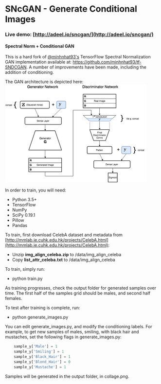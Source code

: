 # SNcGAN - Generate Conditional Images
### **Live demo: [http://adeel.io/sncgan/](http://adeel.io/sncgan/)**
#### Spectral Norm + Conditional GAN

This is a hard fork of [@minhnhat93's](https://github.com/minhnhat93) TensorFlow Spectral Normalization GAN implementation available at: https://github.com/minhnhat93/tf-SNDCGAN. A number of improvements have been made, including the addition of conditioning.

The GAN architecture is depicted here:
![SNcGAN Architecture](assets/SNcGAN.png)

In order to train, you will need:
* Python 3.5+
* TensorFlow 
* NumPy
* SciPy 0.19.1
* Pillow
* Pandas

To train, first download CelebA dataset and metadata from [http://mmlab.ie.cuhk.edu.hk/projects/CelebA.html](http://mmlab.ie.cuhk.edu.hk/projects/CelebA.html):
* Unzip **img_align_celeba.zip** to /data/img_align_celeba
* Copy **list_attr_celeba.txt** to /data/img_align_celeba

To train, simply run:
* python train.py

As training progresses, check the output folder for generated samples over time. The first half of the samples grid should be males, and second half females.
 
To test after training is complete, run:
* python generate_images.py

You can edit generate_images.py, and modify the conditioning labels. For example, to get new samples of males, smiling, with black hair and mustaches, set the following flags in generate_images.py:
```python
    sample_y['Male'] = 1
    sample_y['Smiling'] = 1
    sample_y['Black_Hair'] = 1
    sample_y['Blond_Hair'] = 0
    sample_y['Mustache'] = 1
```

Samples will be generated in the output folder, in collage.png.